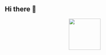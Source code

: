 ## Hi there 👋

<div id="header" align="center">
  <img src="[https://giphy.com/embed/zOvBKUUEERdNm](https://media4.giphy.com/media/v1.Y2lkPTc5MGI3NjExZTZpN3dwMXFsZ3YzNTBkZWkycHNwZHJyY2huMDJobzNoazUwZzFzeCZlcD12MV9pbnRlcm5hbF9naWZfYnlfaWQmY3Q9Zw/zOvBKUUEERdNm/200.webp)" width="100"/>
</div>

<!--
**unkabas/unkabas** is a ✨ _special_ ✨ repository because its `README.md` (this file) appears on your GitHub profile.

Here are some ideas to get you started:

- 🔭 I’m currently working on ...
- 🌱 I’m currently learning ...
- 👯 I’m looking to collaborate on ...
- 🤔 I’m looking for help with ...
- 💬 Ask me about ...
- 📫 How to reach me: ...
- 😄 Pronouns: ...
- ⚡ Fun fact: ...
-->
